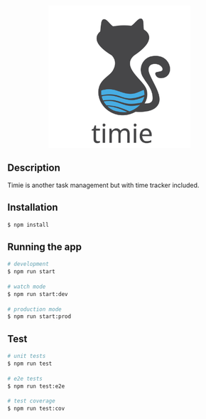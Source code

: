 <p align="center">
  <a href="http://nestjs.com/" target="blank"><img src="timie-logo.svg" width="320" alt="Timie Logo" /></a>
</p>

## Description

Timie is another task management but with time tracker included.

## Installation

```bash
$ npm install
```

## Running the app

```bash
# development
$ npm run start

# watch mode
$ npm run start:dev

# production mode
$ npm run start:prod
```

## Test

```bash
# unit tests
$ npm run test

# e2e tests
$ npm run test:e2e

# test coverage
$ npm run test:cov
```

